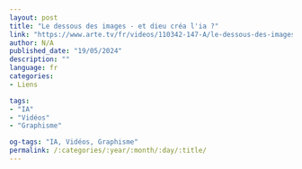 ```yaml
---
layout: post
title: "Le dessous des images - et dieu créa l'ia ?"
link: "https://www.arte.tv/fr/videos/110342-147-A/le-dessous-des-images"
author: N/A
published_date: "19/05/2024"
description: ""
language: fr
categories:
- Liens

tags:
- "IA"
- "Vidéos"
- "Graphisme"

og-tags: "IA, Vidéos, Graphisme"
permalink: /:categories/:year/:month/:day/:title/
---
```


